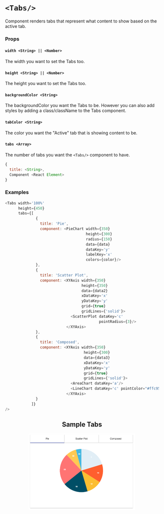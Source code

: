 # `<Tabs/>`

Component renders tabs that represent what content to show based on the active tab.

### Props

#### `width <String> || <Number>`
The width you want to set the Tabs too.

#### `height <String> || <Number>`
The height you want to set the Tabs too.

#### `backgroundColor <String>`
The backgroundColor you want the Tabs to be. However you can also add styles by adding a class/className to the Tabs component.

#### `tabColor <String>`
The color you want the "Active" tab that is showing content to be.

#### `tabs <Array>`
The number of tabs you want the `<Tabs/>` component to have.
```js
{
  title: <String>,
  Component <React Element>
}
```

### Examples
```js
<Tabs width='100%'
      height={450}
      tabs={[
              {
                title: 'Pie',
                component: <PieChart width={350}
                                     height={300}
                                     radius={150}
                                     data={data}
                                     dataKey='y'
                                     labelKey='x'
                                     colors={color}/>
              },
              {
                title: 'Scatter Plot',
                component: <XYAxis width={350}
                                   height={350}
                                   data={data2}
                                   xDataKey='x'
                                   yDataKey='y'
                                   grid={true}
                                   gridLines={'solid'}>
                              <ScatterPlot dataKey='c'
                                           pointRadius={3}/>
                            </XYAxis>
              },
              {
                title: 'Composed',
                component: <XYAxis width={350}
                                    height={300}
                                    data={data3}
                                    xDataKey='x'
                                    yDataKey='y'
                                    grid={true}
                                    gridLines={'solid'}>
                              <AreaChart dataKey='a'/>
                              <LineChart dataKey='c' pointColor="#ffc952" pointBorderColor='#34314c'/>
                            </XYAxis>
              }
            ]}
/>
```
<h2 align="center">Sample Tabs</h2>
<p align="center">
  <img align="center" src="docsAssets/TabsExample.png" height="250"/>
</p>
